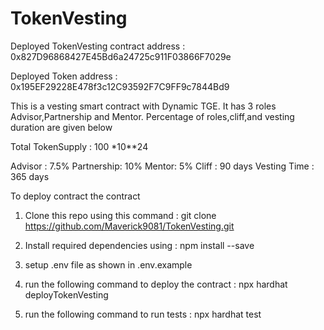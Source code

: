 # TokenVesting


Deployed TokenVesting contract address : 0x827D96868427E45Bd6a24725c911F03866F7029e

Deployed Token address : 0x195EF29228E478f3c12C93592F7C9FF9c7844Bd9

This is a vesting smart contract with Dynamic TGE. It has 3 roles Advisor,Partnership and Mentor. Percentage of roles,cliff,and vesting duration are given below

Total TokenSupply : 100 *10**24

Advisor : 7.5% 
Partnership: 10%
Mentor: 5% 
Cliff : 90 days
Vesting Time : 365 days

To deploy contract the contract

1) Clone this repo using  this command : 
        git clone https://github.com/Maverick9081/TokenVesting.git

2) Install required dependencies using :
        npm install --save

3) setup .env file as shown in .env.example

4) run the following command to deploy the contract :
    npx hardhat deployTokenVesting

5) run the following command to run tests  : 
    npx hardhat test 
